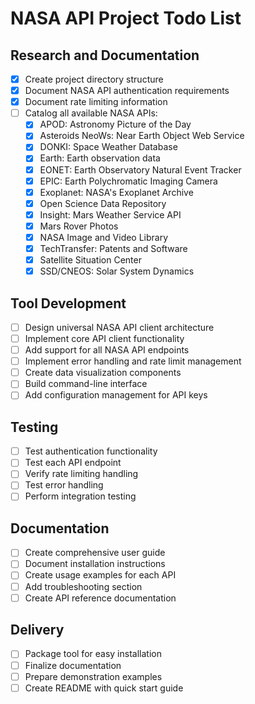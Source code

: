 # NASA API Project Todo List

## Research and Documentation
- [x] Create project directory structure
- [x] Document NASA API authentication requirements
- [x] Document rate limiting information
- [ ] Catalog all available NASA APIs:
  - [x] APOD: Astronomy Picture of the Day
  - [x] Asteroids NeoWs: Near Earth Object Web Service
  - [x] DONKI: Space Weather Database
  - [x] Earth: Earth observation data
  - [x] EONET: Earth Observatory Natural Event Tracker
  - [x] EPIC: Earth Polychromatic Imaging Camera
  - [x] Exoplanet: NASA's Exoplanet Archive
  - [x] Open Science Data Repository
  - [x] Insight: Mars Weather Service API
  - [x] Mars Rover Photos
  - [x] NASA Image and Video Library
  - [x] TechTransfer: Patents and Software
  - [x] Satellite Situation Center
  - [x] SSD/CNEOS: Solar System Dynamics

## Tool Development
- [ ] Design universal NASA API client architecture
- [ ] Implement core API client functionality
- [ ] Add support for all NASA API endpoints
- [ ] Implement error handling and rate limit management
- [ ] Create data visualization components
- [ ] Build command-line interface
- [ ] Add configuration management for API keys

## Testing
- [ ] Test authentication functionality
- [ ] Test each API endpoint
- [ ] Verify rate limiting handling
- [ ] Test error handling
- [ ] Perform integration testing

## Documentation
- [ ] Create comprehensive user guide
- [ ] Document installation instructions
- [ ] Create usage examples for each API
- [ ] Add troubleshooting section
- [ ] Create API reference documentation

## Delivery
- [ ] Package tool for easy installation
- [ ] Finalize documentation
- [ ] Prepare demonstration examples
- [ ] Create README with quick start guide
